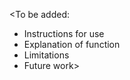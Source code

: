 <To be added:
  -  Instructions for use
  -  Explanation of function
  -  Limitations
  -  Future work>
